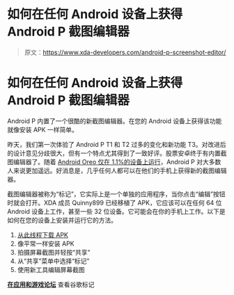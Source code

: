 # 如何在任何 Android 设备上获得 Android P 截图编辑器

> 原文：<https://www.xda-developers.com/android-p-screenshot-editor/>

# 如何在任何 Android 设备上获得 Android P 截图编辑器

Android P 内置了一个很酷的新截图编辑器。在您的 Android 设备上获得该功能就像安装 APK 一样简单。

昨天，我们第一次体验了 Android P T1 和 T2 过多的变化和新功能 T3。对改进后的设计意见分歧很大，但有一个特点尤其得到了一致好评。股票安卓终于有内置截图编辑器了。随着 [Android Oreo 仅在 1.1%的设备上运行](https://www.xda-developers.com/android-february-2018-distribution-numbers/)，Android P 对大多数人来说更加遥远。好消息是，几乎任何人都可以在他们的手机上获得新的截图编辑器。

截图编辑器被称为“标记”，它实际上是一个单独的应用程序，当你点击“编辑”按钮时就会打开。XDA 成员 Quinny899 已经移植了 APK，它应该可以在任何 64 位 Android 设备上工作，甚至一些 32 位设备。它可能会在你的手机上工作。以下是如何在您的设备上安装并运行它的方法。

1.  [从此线程下载 APK](https://forum.xda-developers.com/android/apps-games/app-google-markup-android-p-arm64-t3760345)
2.  像平常一样安装 APK
3.  拍摄屏幕截图并轻按“共享”
4.  从“共享”菜单中选择“标记”
5.  使用新工具编辑屏幕截图

[**在应用和游戏论坛**](https://forum.xda-developers.com/android/apps-games/app-google-markup-android-p-arm64-t3760345) 查看谷歌标记
